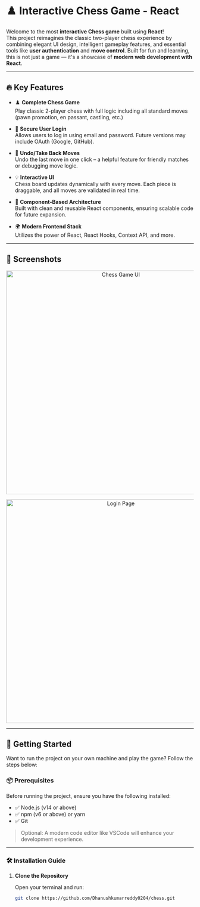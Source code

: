 # ♟️ Interactive Chess Game - React

Welcome to the most **interactive Chess game** built using **React**!  
This project reimagines the classic two-player chess experience by combining elegant UI design, intelligent gameplay features, and essential tools like **user authentication** and **move control**. Built for fun and learning, this is not just a game — it's a showcase of **modern web development with React**.

---

## 🔥 Key Features

- ♟️ **Complete Chess Game**  
  Play classic 2-player chess with full logic including all standard moves (pawn promotion, en passant, castling, etc.)

- 🔐 **Secure User Login**  
  Allows users to log in using email and password. Future versions may include OAuth (Google, GitHub).

- 🔁 **Undo/Take Back Moves**  
  Undo the last move in one click – a helpful feature for friendly matches or debugging move logic.

- 💡 **Interactive UI**  
  Chess board updates dynamically with every move. Each piece is draggable, and all moves are validated in real time.

- 🧱 **Component-Based Architecture**  
  Built with clean and reusable React components, ensuring scalable code for future expansion.

- 🌍 **Modern Frontend Stack**  
  Utilizes the power of React, React Hooks, Context API, and more.

---

## 📸 Screenshots

<p align="center">
  <img src="/chess/img/Screenshot 2025-07-04 095023.png" alt="Chess Game UI" width="600"/>
</p>

<p align="center">
  <img src="" alt="Login Page" width="600"/>
</p>

---

## 🚀 Getting Started

Want to run the project on your own machine and play the game? Follow the steps below:

### 📦 Prerequisites

Before running the project, ensure you have the following installed:

- ✅ Node.js (v14 or above)
- ✅ npm (v6 or above) or yarn
- ✅ Git

> Optional: A modern code editor like VSCode will enhance your development experience.

---

### 🛠️ Installation Guide

1. **Clone the Repository**

   Open your terminal and run:

   ```bash
   git clone https://github.com/Dhanushkumarreddy0204/chess.git
